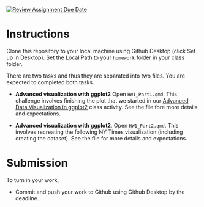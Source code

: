 [![Review Assignment Due Date](https://classroom.github.com/assets/deadline-readme-button-22041afd0340ce965d47ae6ef1cefeee28c7c493a6346c4f15d667ab976d596c.svg)](https://classroom.github.com/a/e558C0A9)
# Instructions

Clone this repository to your local machine using Github Desktop (click Set up in Desktop). Set the Local Path to your `homework` folder in your class folder.

There are two tasks and thus they are separated into two files. You are expected to completed both tasks.

- **Advanced visualization with ggplot2** Open `HW1_Part1.qmd`. This challenge involves finishing the plot that we started in our [Advanced Data Visualization in ggplot2](https://bcheggeseth.github.io/212_spring_2025/activities/03-adv-ggplot.html) class activity. See the file fore more details and expectations.

- **Advanced visualization with ggplot2**. Open `HW1_Part2.qmd`. This involves recreating the following NY Times visualization (including creating the dataset). See the file for more details and expectations.

# Submission

To turn in your work,

- Commit and push your work to Github using Github Desktop by the deadline.
